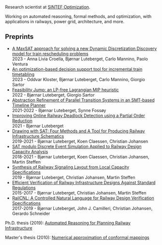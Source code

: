 Research scientist at [SINTEF Optimization](https://www.sintef.no/en/digital/departments-new/applied-mathematics/optimization/).

Working on automated reasoning, formal methods, and optimization, with applications in railways, power grid, architecture, and more.

## Preprints

 * [A MaxSAT approach for solving a new Dynamic Discretization Discovery model for train rescheduling problems](https://luteberget.github.io/preprints/maxsatddd-2023-06-14.pdf)  
 2023 - Anna Livia Croella, Bjørnar Luteberget, Carlo Mannino, Paolo Ventura
 * [An optimization-based decision support tool for incremental train timetabling](https://luteberget.github.io/preprints/orptool-2023-07-05.pdf)  
 2023 - Oddvar Kloster, Bjørnar Luteberget, Carlo Mannino, Giorgio Sartor
 * [Feasibility Jump: an LP-free Lagrangian MIP heuristic](https://luteberget.github.io/preprints/feasibilityjump-2023-01-09.pdf)  
 2022 - Bjørnar Luteberget, Giorgio Sartor
 * [Abstraction Refinement of Parallel Transition Systems in an SMT-based Timeline Planner](https://luteberget.github.io/preprints/smttimelines-2022-08-30.pdf)  
 2021-2022 - Bjørnar Luteberget, Synne Fossøy
 * [Improving Online Railway Deadlock Detection using a Partial Order Reduction](https://luteberget.github.io/preprints/deadlockrail-2021-08-13.pdf)  
 2021 - Bjørnar Luteberget
 * [Drawing with SAT: Four Methods and A Tool for Producing Railway Infrastructure Schematics](https://luteberget.github.io/preprints/schematic-2021-03-18.pdf)  
 2019-2021 - Bjørnar Luteberget, Koen Claessen, Christian Johansen
 * [SAT modulo Discrete Event Simulation Applied to Railway Design Capacity Analysis](https://luteberget.github.io/preprints/satmoddes-railway-capacity-2021-03-18.pdf)  
 2018-2021 - Bjørnar Luteberget, Koen Claessen, Christian Johansen, Martin Steffen
 * [Synthesis of Railway Signaling Layout from Local Capacity Specifications](https://luteberget.github.io/preprints/signaling-synthesis-2019-04-12.pdf)  
 2019 - Bjørnar Luteberget, Christian Johansen, Martin Steffen
 * [Efficient Verification of Railway Infrastructure Designs Against Standard Regulations](https://luteberget.github.io/preprints/staticrules-2017-01-27.pdf)  
 2015-2017 - Bjørnar Luteberget, Christian Johansen, Martin Steffen
 * [RailCNL: A Controlled Natural Language for Railway Design Verification Specifications](https://luteberget.github.io/preprints/railcnl-2019-05-07.pdf)  
 2017-2019 - Bjørnar Luteberget, John J. Camilleri, Christian Johansen, Gerardo Schneider

Ph.D. thesis (2019): [Automated Reasoning for Planning Railway Infrastructure](https://luteberget.github.io/preprints/luteberget-thesis-plain-b5-2019-09-17.pdf)

Master's thesis (2010): [Numerical approximation of conformal mappings](https://luteberget.github.io/preprints/luteberget-numerical_approximation_of_conformal_mappings-2010.pdf)
